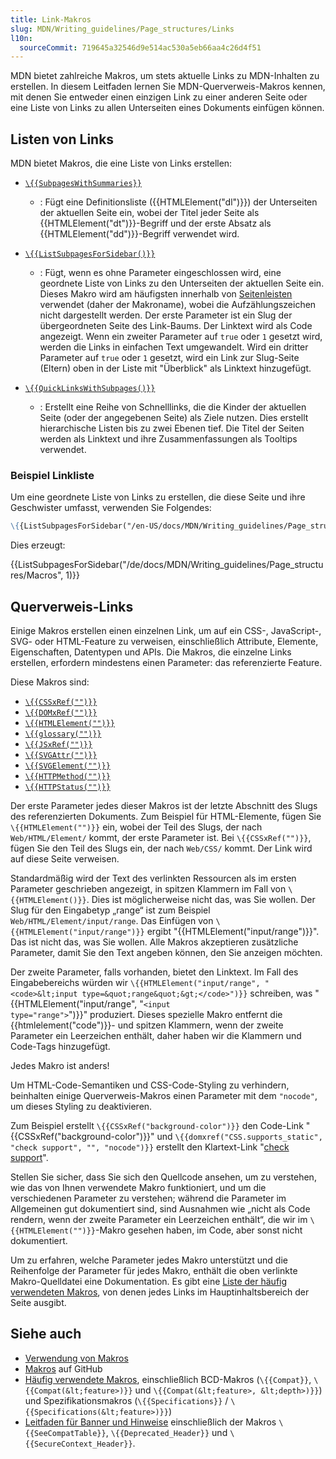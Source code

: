 ```yaml
---
title: Link-Makros
slug: MDN/Writing_guidelines/Page_structures/Links
l10n:
  sourceCommit: 719645a32546d9e514ac530a5eb66aa4c26d4f51
---
```


MDN bietet zahlreiche Makros, um stets aktuelle Links zu MDN-Inhalten zu erstellen. In diesem Leitfaden lernen Sie MDN-Querverweis-Makros kennen, mit denen Sie entweder einen einzigen Link zu einer anderen Seite oder eine Liste von Links zu allen Unterseiten eines Dokuments einfügen können.

## Listen von Links

MDN bietet Makros, die eine Liste von Links erstellen:

- [`\{{SubpagesWithSummaries}}`](https://github.com/mdn/yari/blob/main/kumascript/macros/SubpagesWithSummaries.ejs)

  - : Fügt eine Definitionsliste ({{HTMLElement("dl")}}) der Unterseiten der aktuellen Seite ein, wobei der Titel jeder Seite als {{HTMLElement("dt")}}-Begriff und der erste Absatz als {{HTMLElement("dd")}}-Begriff verwendet wird.

- [`\{{ListSubpagesForSidebar()}}`](https://github.com/mdn/yari/blob/main/kumascript/macros/ListSubpagesForSidebar.ejs)

  - : Fügt, wenn es ohne Parameter eingeschlossen wird, eine geordnete Liste von Links zu den Unterseiten der aktuellen Seite ein. Dieses Makro wird am häufigsten innerhalb von [Seitenleisten](/de/docs/MDN/Writing_guidelines/Page_structures/Sidebars) verwendet (daher der Makroname), wobei die Aufzählungszeichen nicht dargestellt werden. Der erste Parameter ist ein Slug der übergeordneten Seite des Link-Baums. Der Linktext wird als Code angezeigt. Wenn ein zweiter Parameter auf `true` oder `1` gesetzt wird, werden die Links in einfachen Text umgewandelt. Wird ein dritter Parameter auf `true` oder `1` gesetzt, wird ein Link zur Slug-Seite (Eltern) oben in der Liste mit "Überblick" als Linktext hinzugefügt.

- [`\{{QuickLinksWithSubpages()}}`](https://github.com/mdn/yari/blob/main/kumascript/macros/QuickLinksWithSubpages.ejs)

  - : Erstellt eine Reihe von Schnelllinks, die die Kinder der aktuellen Seite (oder der angegebenen Seite) als Ziele nutzen. Dies erstellt hierarchische Listen bis zu zwei Ebenen tief. Die Titel der Seiten werden als Linktext und ihre Zusammenfassungen als Tooltips verwendet.

### Beispiel Linkliste

Um eine geordnete Liste von Links zu erstellen, die diese Seite und ihre Geschwister umfasst, verwenden Sie Folgendes:

```md
\{{ListSubpagesForSidebar("/en-US/docs/MDN/Writing_guidelines/Page_structures/Macros", 1)}}
```

Dies erzeugt:

{{ListSubpagesForSidebar("/de/docs/MDN/Writing_guidelines/Page_structures/Macros", 1)}}

## Querverweis-Links

Einige Makros erstellen einen einzelnen Link, um auf ein CSS-, JavaScript-, SVG- oder HTML-Feature zu verweisen, einschließlich Attribute, Elemente, Eigenschaften, Datentypen und APIs. Die Makros, die einzelne Links erstellen, erfordern mindestens einen Parameter: das referenzierte Feature.

Diese Makros sind:

- [`\{{CSSxRef("")}}`](https://github.com/mdn/yari/blob/main/kumascript/macros/cssxref.ejs)
- [`\{{DOMxRef("")}}`](https://github.com/mdn/yari/blob/main/kumascript/macros/DOMxRef.ejs)
- [`\{{HTMLElement("")}}`](https://github.com/mdn/yari/blob/main/kumascript/macros/HTMLElement.ejs)
- [`\{{glossary("")}}`](https://github.com/mdn/yari/blob/main/kumascript/macros/Glossary.ejs)
- [`\{{JSxRef("")}}`](https://github.com/mdn/yari/blob/main/kumascript/macros/jsxref.ejs)
- [`\{{SVGAttr("")}}`](https://github.com/mdn/yari/blob/main/kumascript/macros/SVGAttr.ejs)
- [`\{{SVGElement("")}}`](https://github.com/mdn/yari/blob/main/kumascript/macros/SVGElement.ejs)
- [`\{{HTTPMethod("")}}`](https://github.com/mdn/yari/blob/main/kumascript/macros/HTTPMethod.ejs)
- [`\{{HTTPStatus("")}}`](https://github.com/mdn/yari/blob/main/kumascript/macros/HTTPStatus.ejs)

Der erste Parameter jedes dieser Makros ist der letzte Abschnitt des Slugs des referenzierten Dokuments. Zum Beispiel für HTML-Elemente, fügen Sie `\{{HTMLElement("")}}` ein, wobei der Teil des Slugs, der nach `Web/HTML/Element/` kommt, der erste Parameter ist. Bei `\{{CSSxRef("")}}`, fügen Sie den Teil des Slugs ein, der nach `Web/CSS/` kommt. Der Link wird auf diese Seite verweisen.

Standardmäßig wird der Text des verlinkten Ressourcen als im ersten Parameter geschrieben angezeigt, in spitzen Klammern im Fall von `\{{HTMLElement()}}`. Dies ist möglicherweise nicht das, was Sie wollen. Der Slug für den Eingabetyp „range“ ist zum Beispiel `Web/HTML/Element/input/range`. Das Einfügen von `\{{HTMLElement("input/range")}}` ergibt "{{HTMLElement("input/range")}}". Das ist nicht das, was Sie wollen. Alle Makros akzeptieren zusätzliche Parameter, damit Sie den Text angeben können, den Sie anzeigen möchten.

Der zweite Parameter, falls vorhanden, bietet den Linktext. Im Fall des Eingabebereichs würden wir `\{{HTMLElement("input/range", "<code>&lt;input type=&quot;range&quot;&gt;</code>")}}` schreiben, was "{{HTMLElement("input/range", "<code>&lt;input type=&quot;range&quot;&gt;</code>")}}" produziert. Dieses spezielle Makro entfernt die {{htmlelement("code")}}- und spitzen Klammern, wenn der zweite Parameter ein Leerzeichen enthält, daher haben wir die Klammern und Code-Tags hinzugefügt.

Jedes Makro ist anders!

Um HTML-Code-Semantiken und CSS-Code-Styling zu verhindern, beinhalten einige Querverweis-Makros einen Parameter mit dem `"nocode"`, um dieses Styling zu deaktivieren.

Zum Beispiel erstellt `\{{CSSxRef("background-color")}}` den Code-Link "{{CSSxRef("background-color")}}" und `\{{domxref("CSS.supports_static", "check support", "", "nocode")}}` erstellt den Klartext-Link "[check support](/de/docs/Web/API/CSS/supports_static)".

Stellen Sie sicher, dass Sie sich den Quellcode ansehen, um zu verstehen, wie das von Ihnen verwendete Makro funktioniert, und um die verschiedenen Parameter zu verstehen; während die Parameter im Allgemeinen gut dokumentiert sind, sind Ausnahmen wie „nicht als Code rendern, wenn der zweite Parameter ein Leerzeichen enthält“, die wir im `\{{HTMLElement("")}}`-Makro gesehen haben, im Code, aber sonst nicht dokumentiert.

Um zu erfahren, welche Parameter jedes Makro unterstützt und die Reihenfolge der Parameter für jedes Makro, enthält die oben verlinkte Makro-Quelldatei eine Dokumentation. Es gibt eine [Liste der häufig verwendeten Makros](/de/docs/MDN/Writing_guidelines/Page_structures/Macros/Commonly_used_macros), von denen jedes Links im Hauptinhaltsbereich der Seite ausgibt.

## Siehe auch

- [Verwendung von Makros](/de/docs/MDN/Writing_guidelines/Page_structures/Macros)
- [Makros](https://github.com/mdn/yari/tree/main/kumascript/macros) auf GitHub
- [Häufig verwendete Makros](/de/docs/MDN/Writing_guidelines/Page_structures/Macros/Commonly_used_macros), einschließlich BCD-Makros (`\{{Compat}}`, `\{{Compat(&lt;feature>)}}` und `\{{Compat(&lt;feature>, &lt;depth>)}}`) und Spezifikationsmakros (`\{{Specifications}}` / `\{{Specifications(&lt;feature>)}}`)
- [Leitfaden für Banner und Hinweise](/de/docs/MDN/Writing_guidelines/Page_structures/Banners_and_notices) einschließlich der Makros `\{{SeeCompatTable}}`, `\{{Deprecated_Header}}` und `\{{SecureContext_Header}}`.
